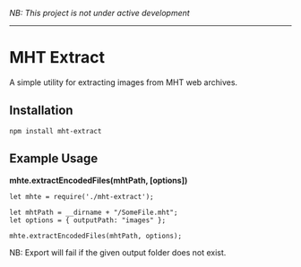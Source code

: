 _NB: This project is not under active development_

---

# MHT Extract
A simple utility for extracting images from MHT web archives.

## Installation

```
npm install mht-extract
```

## Example Usage

**mhte.extractEncodedFiles(mhtPath, [options])**

```
let mhte = require('./mht-extract');

let mhtPath = __dirname + "/SomeFile.mht";
let options = { outputPath: "images" };

mhte.extractEncodedFiles(mhtPath, options);
```

NB: Export will fail if the given output folder does not exist.
